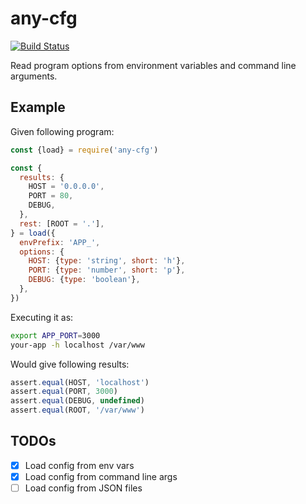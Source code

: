 # any-cfg

[![Build Status](https://travis-ci.org/phaux/node-any-cfg.svg?branch=master)](https://travis-ci.org/phaux/node-any-cfg)

Read program options from environment variables and command line arguments.

## Example

Given following program:

```js
const {load} = require('any-cfg')

const {
  results: {
    HOST = '0.0.0.0',
    PORT = 80,
    DEBUG,
  },
  rest: [ROOT = '.'],
} = load({
  envPrefix: 'APP_',
  options: {
    HOST: {type: 'string', short: 'h'},
    PORT: {type: 'number', short: 'p'},
    DEBUG: {type: 'boolean'},
  },
})
```

Executing it as:

```bash
export APP_PORT=3000
your-app -h localhost /var/www
```

Would give following results:

```js
assert.equal(HOST, 'localhost')
assert.equal(PORT, 3000)
assert.equal(DEBUG, undefined)
assert.equal(ROOT, '/var/www')
```

## TODOs

- [x] Load config from env vars
- [x] Load config from command line args
- [ ] Load config from JSON files
